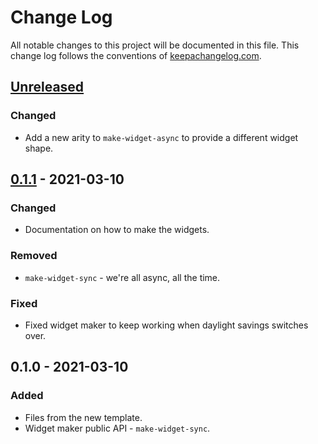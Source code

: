 # Change Log
All notable changes to this project will be documented in this file. This change log follows the conventions of [keepachangelog.com](http://keepachangelog.com/).

## [Unreleased]
### Changed
- Add a new arity to `make-widget-async` to provide a different widget shape.

## [0.1.1] - 2021-03-10
### Changed
- Documentation on how to make the widgets.

### Removed
- `make-widget-sync` - we're all async, all the time.

### Fixed
- Fixed widget maker to keep working when daylight savings switches over.

## 0.1.0 - 2021-03-10
### Added
- Files from the new template.
- Widget maker public API - `make-widget-sync`.

[Unreleased]: https://github.com/your-name/pawn-shop/compare/0.1.1...HEAD
[0.1.1]: https://github.com/your-name/pawn-shop/compare/0.1.0...0.1.1
